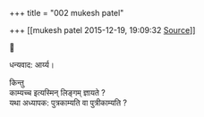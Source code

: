 +++
title = "002 mukesh patel"

+++
[[mukesh patel	2015-12-19, 19:09:32 [Source](https://groups.google.com/g/samskrita/c/mPm4Rlg_v6k)]]





धन्यवाद: आर्य्य।

किन्तु  
काम्यच्च इत्यस्मिन् लिङ्गम् ज्ञायते ?  
यथा अध्यापक: पुत्रकाम्यति वा पुत्रीकाम्यति ?

